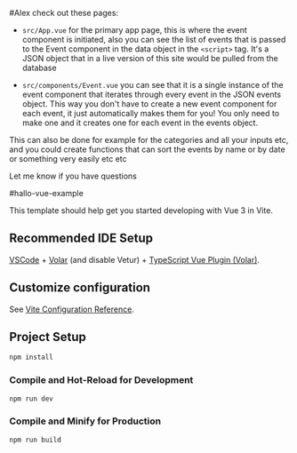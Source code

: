 #Alex check out these pages:

* `src/App.vue` for the primary app page, this is where the event component is initiated, also you can see the list of events that is passed to the Event component in the data object in the `<script>` tag. It's a JSON object that in a live version of this site would be pulled from the database

* `src/components/Event.vue` you can see that it is a single instance of the event component that iterates through every event in the JSON events object. This way you don't have to create a new event component for each event, it just automatically makes them for you! You only need to make one and it creates one for each event in the events object.

This can also be done for example for the categories and all your inputs etc, and you could create functions that can sort the events by name or by date or something very easily etc etc

Let me know if you have questions


#hallo-vue-example

This template should help get you started developing with Vue 3 in Vite.

## Recommended IDE Setup

[VSCode](https://code.visualstudio.com/) + [Volar](https://marketplace.visualstudio.com/items?itemName=johnsoncodehk.volar) (and disable Vetur) + [TypeScript Vue Plugin (Volar)](https://marketplace.visualstudio.com/items?itemName=johnsoncodehk.vscode-typescript-vue-plugin).

## Customize configuration

See [Vite Configuration Reference](https://vitejs.dev/config/).

## Project Setup

```sh
npm install
```

### Compile and Hot-Reload for Development

```sh
npm run dev
```

### Compile and Minify for Production

```sh
npm run build
```
